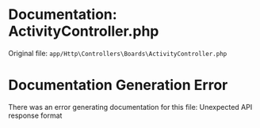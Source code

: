 # Documentation: ActivityController.php

Original file: `app/Http\Controllers\Boards\ActivityController.php`

# Documentation Generation Error

There was an error generating documentation for this file: Unexpected API response format
